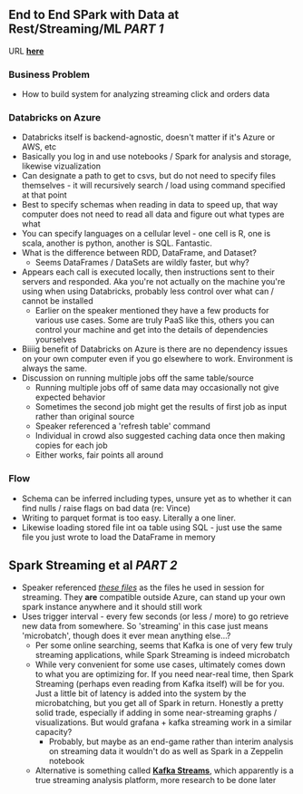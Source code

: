 ## End to End SPark with Data at Rest/Streaming/ML *PART 1*
URL [**here**][1]

[1]: https://apachecon.dukecon.org/acna/2018/#/scheduledEvent/d72ef3c3b7198c158

### Business Problem
* How to build system for analyzing streaming click and orders data

### Databricks on Azure
* Databricks itself is backend-agnostic, doesn't matter if it's Azure or AWS, etc
* Basically you log in and use notebooks / Spark for analysis and storage, likewise vizualization
* Can designate a path to get to csvs, but do not need to specify files themselves - it will recursively search / load using command specified at that point
* Best to specify schemas when reading in data to speed up, that way computer does not need to read all data and figure out what types are what
* You can specify languages on a cellular level - one cell is R, one is scala, another is python, another is SQL. Fantastic.
* What is the difference between RDD, DataFrame, and Dataset?
  * Seems DataFrames / DataSets are wildly faster, but why?
* Appears each call is executed locally, then instructions sent to their servers and responded. Aka you're not actually on the machine you're using when using Databricks, probably less control over what can / cannot be installed
  * Earlier on the speaker mentioned they have a few products for various use cases. Some are truly PaaS like this, others you can control your machine and get into the details of dependencies yourselves
* Biiiig benefit of Databricks on Azure is there are no dependency issues on your own computer even if you go elsewhere to work. Environment is always the same.
* Discussion on running multiple jobs off the same table/source
  * Running multiple jobs off of same data may occasionally not give expected behavior
  * Sometimes the second job might get the results of first job as input rather than original source
  * Speaker referenced a 'refresh table' command
  * Individual in crowd also suggested caching data once then making copies for each job
  * Either works, fair points all around

### Flow
* Schema can be inferred including types, unsure yet as to whether it can find nulls / raise flags on bad data (re: Vince)
* Writing to parquet format is too easy. Literally a one liner.
* Likewise loading stored file int oa table using SQL - just use the same file you just wrote to load the DataFrame in memory

## Spark Streaming et al *PART 2*
* Speaker referenced [*these files*][2] as the files he used in session for streaming. They **are** compatible outside Azure, can stand up your own spark instance anywhere and it should still work
* Uses trigger interval - every few seconds (or less / more) to go retrieve new data from somewhere. So 'streaming' in this case just means 'microbatch', though does it ever mean anything else...?
  * Per some online searching, seems that Kafka is one of very few truly streaming applications, while Spark Streaming is indeed microbatch
  * While very convenient for some use cases, ultimately comes down to what you are optimizing for. If you need near-real time, then Spark Streaming (perhaps even reading from Kafka itself) will be for you. Just a little bit of latency is added into the system by the microbatching, but you get all of Spark in return. Honestly a pretty solid trade, especially if adding in some near-streaming graphs / visualizations. But would grafana + kafka streaming work in a similar capacity?
    * Probably, but maybe as an end-game rather than interim analysis on streaming data it wouldn't do as well as Spark in a Zeppelin notebook
  * Alternative is something called [**Kafka Streams**][3], which apparently is a true streaming analysis platform, more research to be done later

[2]: https://github.com/azeltov/adb_workshop
[3]: https://kafka.apache.org/documentation/streams/
